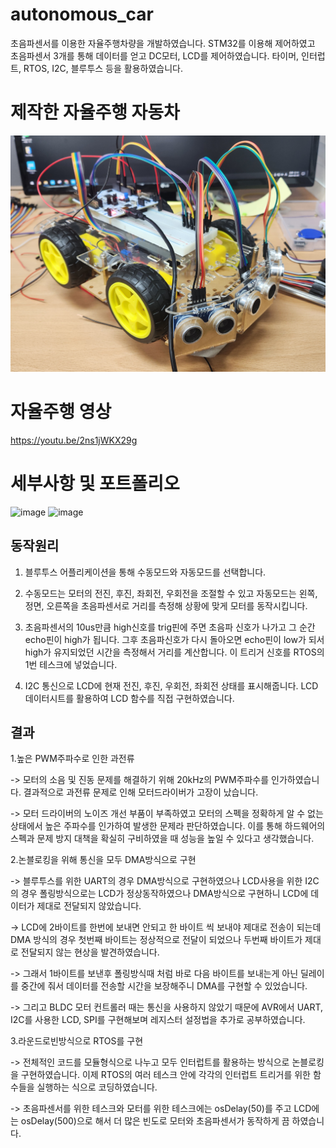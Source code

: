 # autonomous_car

초음파센서를 이용한 자율주행차량을 개발하였습니다. STM32를 이용해 제어하였고 초음파센서 3개를 통해 데이터를 얻고 DC모터, LCD를 제어하였습니다. 타이머, 인터럽트, RTOS, I2C, 블루투스 등을 활용하였습니다.


# 제작한 자율주행 자동차

![./result.jpg](./1.jpg)

# 자율주행 영상

https://youtu.be/2ns1jWKX29g


# 세부사항 및 포트폴리오

![image](https://github.com/jinhoheoo/autonomous_car/assets/153490852/3e0d1696-1e6d-4df6-88dc-29d0cab98eaf)
![image](https://github.com/jinhoheoo/autonomous_car/assets/153490852/76cb98d3-5422-47a5-9d20-6d3e84bce1ab)


## 동작원리

1. 블루투스 어플리케이션을 통해 수동모드와 자동모드를 선택합니다.

2. 수동모드는 모터의 전진, 후진, 좌회전, 우회전을 조절할 수 있고 자동모드는 왼쪽, 정면, 오른쪽을 초음파센서로 거리를 측정해 상황에 맞게 모터를 동작시킵니다.

3. 초음파센서의 10us만큼 high신호를 trig핀에 주면 초음파 신호가 나가고 그 순간 echo핀이 high가 됩니다. 그후 초음파신호가 다시 돌아오면 echo핀이 low가 되서 high가 유지되었던 시간을 측정해서 거리를 계산합니다. 이 트리거 신호를 RTOS의 1번 테스크에 넣었습니다.

4. I2C 통신으로 LCD에 현재 전진, 후진, 우회전, 좌회전 상태를 표시해줍니다. LCD 데이터시트를 활용하여 LCD 함수를 직접 구현하였습니다.

## 결과

1.높은 PWM주파수로 인한 과전류
   
-> 모터의 소음 및 진동 문제를 해결하기 위해 20kHz의 PWM주파수를 인가하였습니다. 결과적으로 과전류 문제로 인해 모터드라이버가 고장이 났습니다.

-> 모터 드라이버의 노이즈 개선 부품이 부족하였고 모터의 스펙을 정확하게 알 수 없는 상태에서 높은 주파수를 인가하여 발생한 문제라 판단하였습니다. 이를 통해 하드웨어의 스펙과 문제 방지 대책을 확실히 구비하였을 때 성능을 높일 수 있다고 생각했습니다.

2.논블로킹을 위해 통신을 모두 DMA방식으로 구현

-> 블루투스를 위한 UART의 경우 DMA방식으로 구현하였으나 LCD사용을 위한 I2C의 경우 폴링방식으로는 LCD가 정상동작하였으나 DMA방식으로 구현하니 LCD에 데이터가 제대로 전달되지 않았습니다.

-> LCD에 2바이트를 한번에 보내면 안되고 한 바이트 씩 보내야 제대로 전송이 되는데 DMA 방식의 경우 첫번째 바이트는 정상적으로 전달이 되었으나 두번째 바이트가 제대로 전달되지 않는 현상을 발견하였습니다.

-> 그래서 1바이트를 보낸후 폴링방식때 처럼 바로 다음 바이트를 보내는게 아닌 딜레이를 중간에 줘서 데이터를 전송할 시간을 보장해주니 DMA를 구현할 수 있었습니다.

-> 그리고 BLDC 모터 컨트롤러 때는 통신을 사용하지 않았기 때문에 AVR에서 UART, I2C를 사용한 LCD, SPI를 구현해보며 레지스터 설정법을 추가로 공부하였습니다.

3.라운드로빈방식으로 RTOS를 구현

-> 전체적인 코드를 모듈형식으로 나누고 모두 인터럽트를 활용하는 방식으로 논블로킹을 구현하였습니다. 이제 RTOS의 여러 테스크 안에 각각의 인터럽트 트리거를 위한 함수들을 실행하는 식으로 코딩하였습니다.

-> 초음파센서를 위한 테스크와 모터를 위한 테스크에는 osDelay(50)를 주고 LCD에는 osDelay(500)으로 해서 더 많은 빈도로 모터와 초음파센서가 동작하게 끔 하였습니다.






